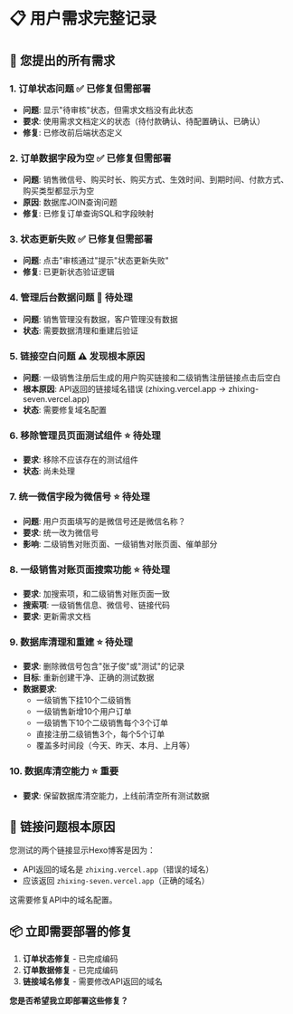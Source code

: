 # 📋 用户需求完整记录

## 🚨 **您提出的所有需求**

### 1. 订单状态问题 ✅ 已修复但需部署
- **问题**: 显示"待审核"状态，但需求文档没有此状态
- **要求**: 使用需求文档定义的状态（待付款确认、待配置确认、已确认）
- **修复**: 已修改前后端状态定义

### 2. 订单数据字段为空 ✅ 已修复但需部署
- **问题**: 销售微信号、购买时长、购买方式、生效时间、到期时间、付款方式、购买类型都显示为空
- **原因**: 数据库JOIN查询问题
- **修复**: 已修复订单查询SQL和字段映射

### 3. 状态更新失败 ✅ 已修复但需部署
- **问题**: 点击"审核通过"提示"状态更新失败"
- **修复**: 已更新状态验证逻辑

### 4. 管理后台数据问题 🔄 待处理
- **问题**: 销售管理没有数据，客户管理没有数据
- **状态**: 需要数据清理和重建后验证

### 5. 链接空白问题 ⚠️ 发现根本原因
- **问题**: 一级销售注册后生成的用户购买链接和二级销售注册链接点击后空白
- **根本原因**: API返回的链接域名错误 (zhixing.vercel.app → zhixing-seven.vercel.app)
- **状态**: 需要修复域名配置

### 6. 移除管理员页面测试组件 ⭐ 待处理
- **要求**: 移除不应该存在的测试组件
- **状态**: 尚未处理

### 7. 统一微信字段为微信号 ⭐ 待处理
- **问题**: 用户页面填写的是微信号还是微信名称？
- **要求**: 统一改为微信号
- **影响**: 二级销售对账页面、一级销售对账页面、催单部分

### 8. 一级销售对账页面搜索功能 ⭐ 待处理
- **要求**: 加搜索项，和二级销售对账页面一致
- **搜索项**: 一级销售信息、微信号、链接代码
- **要求**: 更新需求文档

### 9. 数据库清理和重建 ⭐ 待处理
- **要求**: 删除微信号包含"张子俊"或"测试"的记录
- **目标**: 重新创建干净、正确的测试数据
- **数据要求**: 
  - 一级销售下挂10个二级销售
  - 一级销售新增10个用户订单
  - 一级销售下10个二级销售每个3个订单
  - 直接注册二级销售3个，每个5个订单
  - 覆盖多时间段（今天、昨天、本月、上月等）

### 10. 数据库清空能力 ⭐ 重要
- **要求**: 保留数据库清空能力，上线前清空所有测试数据

## 🔗 **链接问题根本原因**

您测试的两个链接显示Hexo博客是因为：
- API返回的域名是 `zhixing.vercel.app`（错误的域名）
- 应该返回 `zhixing-seven.vercel.app`（正确的域名）

这需要修复API中的域名配置。

## 📦 **立即需要部署的修复**

1. **订单状态修复** - 已完成编码
2. **订单数据修复** - 已完成编码  
3. **链接域名修复** - 需要修改API返回的域名

**您是否希望我立即部署这些修复？**